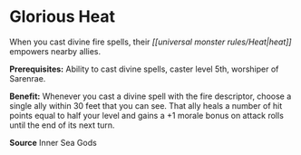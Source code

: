 ﻿---
cssclass: [feats]

---
# Glorious Heat

When you cast divine fire spells, their _[[universal monster rules/Heat|heat]]_ empowers nearby allies.

**Prerequisites:** Ability to cast divine spells, caster level 5th, worshiper of Sarenrae.

**Benefit:** Whenever you cast a divine spell with the fire descriptor, choose a single ally within 30 feet that you can see. That ally heals a number of hit points equal to half your level and gains a +1 morale bonus on attack rolls until the end of its next turn.

**Source** Inner Sea Gods